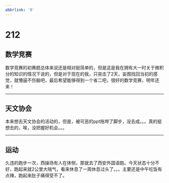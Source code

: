```yaml
---
abbrlink: '0'
---
```

# 212

## 数学竞赛

数学竞赛的初赛题总体来说还是相对挺简单的，但是这是我在拥有大一时关于微积分的知识的情况下说的，但是对于现在的我，只突击了2天，妄图找回当初的感觉，就懵逼不伤脑吧，最后希望能够得到一个省二吧，很好的数学竞赛，明年还来！
***

## 天文协会

本来想去天文协会的活动的，但是，被可恶的ppt拖垮了脚步，没去成。。。真的挺想去的，唉，没把握好机会。。。
***

## 运动

久违的跑步一次，西操场有人在体侧，那就去了西安外国语跑。今天状态十分不好，跑起来就2公里大喘气，看来休息了一周休息过头了。。。主要还是中午吃饭有点辣，跑起来肚子痛得受不了。
